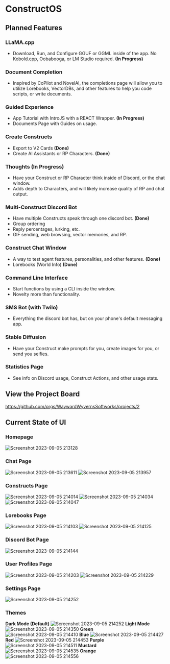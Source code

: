 # ConstructOS
## Planned Features
### LLaMA.cpp
- Download, Run, and Configure GGUF or GGML inside of the app. No Kobold.cpp, Oobabooga, or LM Studio required. **(In Progress)**
### Document Completion
- Inspired by CoPilot and NovelAI, the completions page will allow you to utilize Lorebooks, VectorDBs, and other features to help you code scripts, or write documents.
### Guided Experience
- App Tutorial with IntroJS with a REACT Wrapper. **(In Progress)**
- Documents Page with Guides on usage.
### Create Constructs
- Export to V2 Cards **(Done)**
- Create AI Assistants or RP Characters. **(Done)**
### Thoughts **(In Progress)**
- Have your Construct or RP Character think inside of Discord, or the chat window.
- Adds depth to Characters, and will likely increase quality of RP and chat output.
### Multi-Construct Discord Bot
- Have multiple Constructs speak through one discord bot. **(Done)**
- Group ordering
- Reply percentages, lurking, etc.
- GIF sending, web browsing, vector memories, and RP.
### Construct Chat Window
- A way to test agent features, personalities, and other features. **(Done)**
- Lorebooks (World Info) **(Done)**
### Command Line Interface
- Start functions by using a CLI inside the window.
- Novelty more than functionality.
### SMS Bot (with Twilo)
- Everything the discord bot has, but on your phone's default messaging app.
### Stable Diffusion
- Have your Construct make prompts for you, create images for you, or send you selfies.
### Statistics Page
- See info on Discord usage, Construct Actions, and other usage stats.
## View the Project Board
https://github.com/orgs/WaywardWyvernsSoftworks/projects/2
## Current State of UI
### Homepage
![Screenshot 2023-09-05 213128](https://github.com/WaywardWyvernsSoftworks/ConstructOS/assets/26259870/e294ed91-c976-43ea-8813-bc683719655f)
### Chat Page
![Screenshot 2023-09-05 213611](https://github.com/WaywardWyvernsSoftworks/ConstructOS/assets/26259870/76e4883e-afe1-4ee0-ace7-64244c62d31a)
![Screenshot 2023-09-05 213957](https://github.com/WaywardWyvernsSoftworks/ConstructOS/assets/26259870/1d0d9c9e-97b4-4efd-8ae2-7fdfb5bb2bb2)
### Constructs Page
![Screenshot 2023-09-05 214014](https://github.com/WaywardWyvernsSoftworks/ConstructOS/assets/26259870/0cd555a9-d50e-4603-8f33-88d0426f8313)
![Screenshot 2023-09-05 214034](https://github.com/WaywardWyvernsSoftworks/ConstructOS/assets/26259870/da6ba0ab-a5ca-4caa-89e2-a9e1b3aa7897)
![Screenshot 2023-09-05 214047](https://github.com/WaywardWyvernsSoftworks/ConstructOS/assets/26259870/39c85752-cbbc-47d8-840b-2c8f8b8f9c50)
### Lorebooks Page
![Screenshot 2023-09-05 214103](https://github.com/WaywardWyvernsSoftworks/ConstructOS/assets/26259870/6d76b7ee-4f23-4206-adc7-518bd2ac2f3f)
![Screenshot 2023-09-05 214125](https://github.com/WaywardWyvernsSoftworks/ConstructOS/assets/26259870/95b6af9d-6fc6-40e1-afdb-b6cfbbc572a0)
### Discord Bot Page
![Screenshot 2023-09-05 214144](https://github.com/WaywardWyvernsSoftworks/ConstructOS/assets/26259870/6e1bb228-1d5a-47f2-9d95-269a8d715d47)
### User Profiles Page
![Screenshot 2023-09-05 214203](https://github.com/WaywardWyvernsSoftworks/ConstructOS/assets/26259870/c23c5990-1ad0-421c-bd94-8cbb9cf7b212)
![Screenshot 2023-09-05 214229](https://github.com/WaywardWyvernsSoftworks/ConstructOS/assets/26259870/e092307b-2ddb-4a44-9dbe-a5658d6626ed)
### Settings Page
![Screenshot 2023-09-05 214252](https://github.com/WaywardWyvernsSoftworks/ConstructOS/assets/26259870/e492fe96-d4be-474d-9f97-7d5b3d5f94e9)
### Themes
**Dark Mode (Default)**
![Screenshot 2023-09-05 214252](https://github.com/WaywardWyvernsSoftworks/ConstructOS/assets/26259870/9e6c2b91-133c-46b3-9d9f-9c1788199c6e)
**Light Mode**
![Screenshot 2023-09-05 214350](https://github.com/WaywardWyvernsSoftworks/ConstructOS/assets/26259870/e6e30b34-bf44-44ad-893d-41c2e777bfb3)
**Green**
![Screenshot 2023-09-05 214410](https://github.com/WaywardWyvernsSoftworks/ConstructOS/assets/26259870/61182e3c-0a61-4d32-b3c5-0ef081ccab27)
**Blue**
![Screenshot 2023-09-05 214427](https://github.com/WaywardWyvernsSoftworks/ConstructOS/assets/26259870/56f9e563-774f-4afd-903f-be65c7a4465f)
**Red**
![Screenshot 2023-09-05 214453](https://github.com/WaywardWyvernsSoftworks/ConstructOS/assets/26259870/aa2ec91f-7ae6-4833-99eb-528b3d492f89)
**Purple**
![Screenshot 2023-09-05 214511](https://github.com/WaywardWyvernsSoftworks/ConstructOS/assets/26259870/39e5c357-f5f4-419b-ae26-ee0096747c08)
**Mustard**
![Screenshot 2023-09-05 214535](https://github.com/WaywardWyvernsSoftworks/ConstructOS/assets/26259870/06e61cdf-75b8-426e-bc69-bafc12f5ce50)
**Orange**
![Screenshot 2023-09-05 214556](https://github.com/WaywardWyvernsSoftworks/ConstructOS/assets/26259870/72392e09-4171-46d9-8084-f4b377519586)
